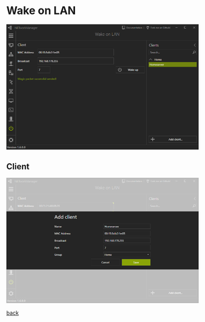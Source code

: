# Wake on LAN

![Wake on LAN](../../_images/WakeOnLAN.png)

## Client

![Wake on LAN Client](../../_images/WakeOnLAN_Client.png)

[back](../README.md)